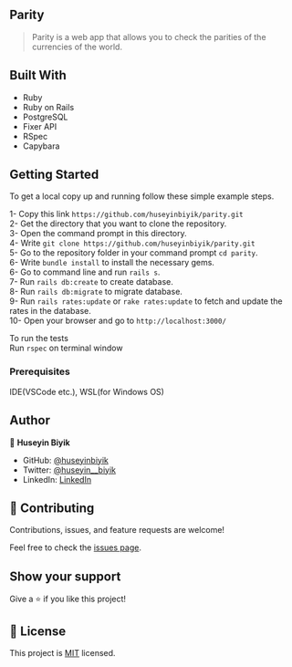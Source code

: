 ## Parity

> Parity is a web app that allows you to check the parities of the currencies of the world.

## Built With

- Ruby
- Ruby on Rails
-  PostgreSQL
- Fixer API
-  RSpec
-  Capybara

## Getting Started

To get a local copy up and running follow these simple example steps.

1- Copy this link `https://github.com/huseyinbiyik/parity.git` <br>
2- Get the directory that you want to clone the repository. <br>
3- Open the command prompt in this directory. <br>
4- Write `git clone https://github.com/huseyinbiyik/parity.git` <br>
5- Go to the repository folder in your command prompt `cd parity`. <br>
6- Write `bundle install` to install the necessary gems. <br>
6- Go to command line and run `rails s`. <br>
7- Run `rails db:create` to create database. <br>
8- Run `rails db:migrate` to migrate database. <br>
9- Run `rails rates:update` or `rake rates:update` to fetch and update the rates in the database. <br>
10- Open your browser and go to `http://localhost:3000/` <br>


To run the tests <br>
Run `rspec` on terminal window

### Prerequisites

IDE(VSCode etc.), WSL(for Windows OS)

## Author

👤 **Huseyin Biyik**

- GitHub: [@huseyinbiyik](https://github.com/huseyinbiyik)
- Twitter: [@huseyin__biyik](https://twitter.com/huseyin__biyik)
- LinkedIn: [LinkedIn](https://www.linkedin.com/in/tahahuseyinbiyik/)


## 🤝 Contributing

Contributions, issues, and feature requests are welcome!

Feel free to check the [issues page](../../issues/).

## Show your support

Give a ⭐️ if you like this project!

## 📝 License

This project is [MIT](./LICENSE.md) licensed.
